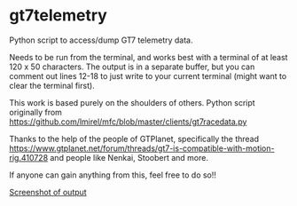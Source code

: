 # gt7telemetry
Python script to access/dump GT7 telemetry data.

Needs to be run from the terminal, and works best with a terminal of at least 120 x 50 characters. The output is in a separate buffer, but you can comment out lines 12-18 to just write to your current terminal (might want to clear the terminal first).

This work is based purely on the shoulders of others. Python script originally from https://github.com/lmirel/mfc/blob/master/clients/gt7racedata.py

Thanks to the help of the people of GTPlanet, specifically the thread https://www.gtplanet.net/forum/threads/gt7-is-compatible-with-motion-rig.410728 and people like Nenkai, Stoobert and more.

If anyone can gain anything from this, feel free to do so!!

[Screenshot of output](https://user-images.githubusercontent.com/3602224/181353603-b1d48938-b699-458b-8e97-941254c065fb.png)
